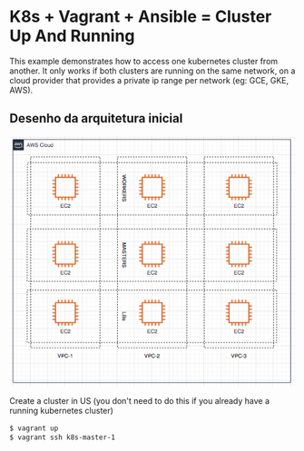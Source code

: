# K8s + Vagrant + Ansible = Cluster Up And Running

This example demonstrates how to access one kubernetes cluster from another. It only works if both clusters are running on the same network, on a cloud provider that provides a private ip range per network (eg: GCE, GKE, AWS).

## Desenho da arquitetura inicial

![Cluster K8s](/resources/k8s-cluster-draft.png)

Create a cluster in US (you don't need to do this if you already have a running kubernetes cluster)

```shell
$ vagrant up
$ vagrant ssh k8s-master-1
```
